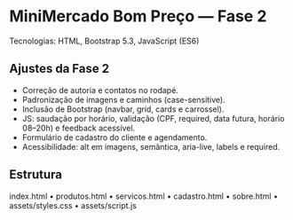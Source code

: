 # MiniMercado Bom Preço — Fase 2
Tecnologias: HTML, Bootstrap 5.3, JavaScript (ES6)

## Ajustes da Fase 2
- Correção de autoria e contatos no rodapé.
- Padronização de imagens e caminhos (case-sensitive).
- Inclusão de Bootstrap (navbar, grid, cards e carrossel).
- JS: saudação por horário, validação (CPF, required, data futura, horário 08–20h) e feedback acessível.
- Formulário de cadastro do cliente e agendamento.
- Acessibilidade: alt em imagens, semântica, aria-live, labels e required.

## Estrutura
index.html • produtos.html • servicos.html • cadastro.html • sobre.html • assets/styles.css • assets/script.js
